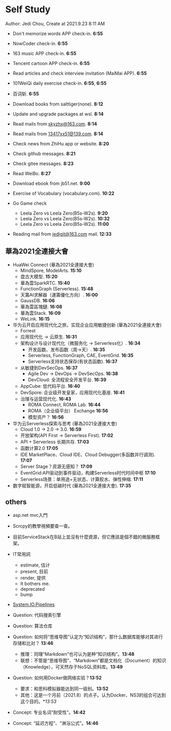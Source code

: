 # Self Study

Author: Jedi Chou, Create at 2021.9.23 8:11 AM

* Don't memorize words APP check-in. **6:55**
* NowCoder check-in. **6:55**
* 163 music APP check-in. **6:55**
* Tencent cartoon APP check-in. **6:55**
* Read articles and check interview invitation (MaiMai APP). **6:55**
* 101WeiQi daily exercise check-in. **6:55**, **6:55**
* 百词斩. **6:55**

* Download books from salttiger(none). **8:12**
* Update and upgrade packages at wsl. **8:14**
* Read mails from skyzhx@163.com. **8:14**
* Read mails from 13417xx51@139.com. **8:14**
* Check news from ZhiHu app or website. **8:20**
* Check github messages. **8:21**
* Check gitee messages. **8:23**
* Read WeiBo. **8:27**
* Download ebook from jb51.net. **9:00**
* Exercise of Vocabulary (vocabulary.com). **10:22**

* Go Game check
  * Leela Zero vs Leela Zero(B5s-W2s). **9:20**
  * Leela Zero vs Leela Zero(B5s-W2s). **10:32**
  * Leela Zero vs Leela Zero(B5s-W2s). **11:00**
* Reading mail from jedigit@163.com mail. **12:33**

## 華為2021全連接大會

* HuaWei Connect (華為2021全連接大會)
  * MindSpore, ModelArts. **15:10**
  * 盘古大模型. **15:20**
  * 華為雲SparkRTC. **15:40**
  * FunctionGraph (Serverless). **15:48**
  * 天籌AI求解器（運籌優化方向）. **16:00**
  * GaussDB. **16:06**
  * 華為雲區塊鏈. **16:08**
  * 華為雲Stack. **16:09**
  * WeLink. **16:15**
* 华为云开启应用现代化之旅，实现企业应用敏捷创新 (華為2021全連接大會)
  * Forrest
  * 应用现代化 -> 云原生. **16:31**
  * 架构设计与设计现代化（微服务化 -> Serverless化）. **16:34**
    * 开发函数、发布函数（周->天）. **16:35**
    * Serverless, FunctionGraph, CAE, EventGrid. **16:35**
    * Serverless支持状态保存(有状态函数). **16:37**
  * 从敏捷到DevSecOps. **16:37**
    * Agile Dev -> DevOps -> DevSecOps. **16:38**
    * DevCloud: 全流程安全开发平台. **16:39**
  * AppCube: 低代码平台. **16:40**
  * DevSpore: 企业级开发皇家，应用现代化基座. **16:41**
  * 治理与运营现代化. **16:43**
    * ROMA Connect, ROMA Lab. **16:44**
    * ROMA（企业级平台） Exchange **16:56**
    * 模型资产？ **16:56**
* 华为云Serverless探索与思考 (華為2021全連接大會)
  * Cloud 1.0 -> 2.0 -> 3.0. **16:59**
  * 开放架构(API First -> Serverless First). **17:02**
  * API + Serverless 长期共存. **17:03**
  * 函数计算2.0 **17:05**
  * IDE MarketPlace、Cloud IDE、Cloud Debugger(多函数并行调测). **17:07**
  * Server Stage？资源无感知？ **17:09**
  * EventGrid:API驱动到事件驱动，构建Serverless时代时间中枢 **17:10**
  * Serverless场景：单用途+无状态、计算胶水、弹性伸缩. **17:11**
* 数字赋智能源，开启低碳时代 (華為2021全連接大會). **17:35**

## others

* asp.net mvc入門
* Scrcpy的教學視頻要查一查。
* 目前ServiceStack在B站上並沒有什麼資源，但它應該是個不錯的微服務框架。
* IT常用詞
  * estimate, 估计
  * present, 目前
  * render, 提供
  * It bothers me.
  * deprecated
  * bump
* [System.IO.Pipelines](https://docs.microsoft.com/zh-cn/dotnet/standard/io/pipelines)
* Question: 代码搜索引擎
* Question: 算法仓库

* Question: 如何将“思维导图”认定为“知识结构”，那什么数据库能够对其进行存储和比对？ **13:46**
  * 推理：同理“Markdown”也可认为是种“知识结构”。**13:48**
  * 联想：不管是“思维导图”、“Markdown”都是文档化（Document）的知识（Knowledge），可天然存于NoSQL资料库。**13:49**

* Question: 如何用Docker做网络实验？**13:52**
  * 要求：和思科模拟器能达到同一级别。**13:52**
  * 其他：这是一个月前（2021.8）的点子。认为Docker、NS3的组合可达到这个目的。**13:53*
* Concept: 专业名词“耐受性”。**14:42**
* Concept: “延迟方程”、“淋浴公式”。**14:46**
